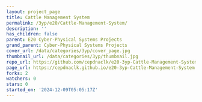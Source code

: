 ```yaml
---
layout: project_page
title: Cattle Management System
permalink: /3yp/e20/Cattle-Management-System/
description: ''
has_children: false
parent: E20 Cyber-Physical Systems Projects
grand_parent: Cyber-Physical Systems Projects
cover_url: /data/categories/3yp/cover_page.jpg
thumbnail_url: /data/categories/3yp/thumbnail.jpg
repo_url: https://github.com/cepdnaclk/e20-3yp-Cattle-Management-System
page_url: https://cepdnaclk.github.io/e20-3yp-Cattle-Management-System
forks: 2
watchers: 0
stars: 0
started_on: '2024-12-09T05:05:17Z'
---
```


